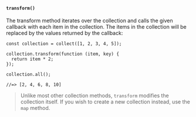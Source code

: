 #### ``transform()``
The transform method iterates over the collection and calls the given callback with each item in the collection. The items in the collection will be replaced by the values returned by the callback:
	
	const collection = collect([1, 2, 3, 4, 5]);
	
	collection.transform(function (item, key) {
	  return item * 2;
	});
	
	collection.all();
	
	//=> [2, 4, 6, 8, 10]
	

> Unlike most other collection methods, ``transform`` modifies the collection itself. If you wish to create a new collection instead, use the ``map`` method.